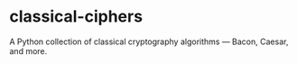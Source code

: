 # classical-ciphers
A Python collection of classical cryptography algorithms — Bacon, Caesar, and more.
